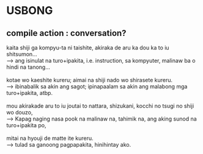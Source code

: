 # USBONG
## compile action : conversation?

kaita shiji ga kompyu-ta ni taishite, akiraka de aru ka dou ka to iu shitsumon...<br/>
--> ang isinulat na turo+ipakita, i.e. instruction, sa kompyuter, malinaw ba o hindi na tanong...<br/>
<br/>
kotae wo kaeshite kureru; aimai na shiji nado wo shirasete kureru.<br/>
--> ibinabalik sa akin ang sagot; ipinapaalam sa akin ang malabong mga turo+ipakita, atbp.<br/>
<br/>
mou akirakade aru to iu joutai to nattara, shizukani, kocchi no tsugi no shiji wo douzo, <br/>
--> Kapag naging nasa pook na malinaw na, tahimik na, ang aking sunod na turo+ipakita po,<br/>
<br/>
mitai na hyouji de matte ite kureru.<br/>
--> tulad sa ganoong pagpapakita, hinihintay ako.<br/>

